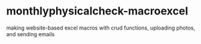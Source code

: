 # monthlyphysicalcheck-macroexcel
making website-based excel macros with crud functions, uploading photos, and sending emails
